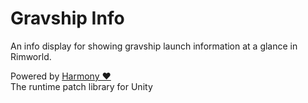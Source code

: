 # Gravship Info

An info display for showing gravship launch information at a glance in Rimworld.

Powered by [Harmony ❤️](https://github.com/pardeike/Harmony)  
The runtime patch library for Unity
